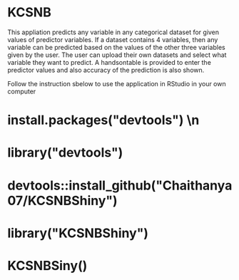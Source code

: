 # KCSNB

This appliation predicts any variable in any categorical dataset for given values of predictor variables.
If a dataset contains 4 variables, then any variable can be predicted based on the values of the other three variables given by the user. 
The user can upload their own datasets and select what variable they want to predict.
A handsontable is provided to enter the predictor values and also accuracy of the prediction is also shown.
   
Follow the instruction sbelow to use the application in RStudio in your own computer
   
 #  install.packages("devtools")  \n
 #  library("devtools")
 #  devtools::install_github("Chaithanya07/KCSNBShiny")
 #  library("KCSNBShiny")
 #  KCSNBSiny()
